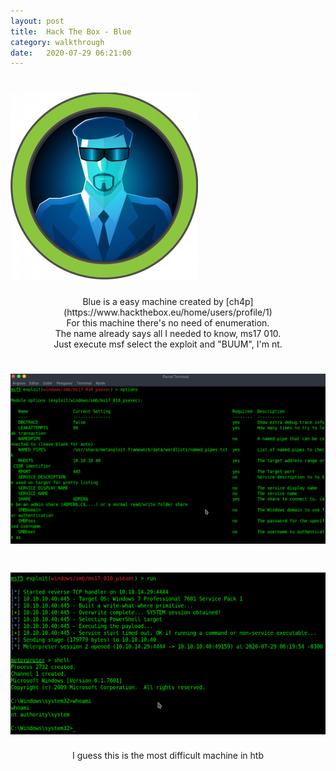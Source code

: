 ```yaml
---
layout: post
title:  Hack The Box - Blue
category: walkthrough
date:   2020-07-29 06:21:00
---
```


# ![blue](/assets/img/blue/blue.png)  
  
  
  
<center> Blue is a easy machine created by [ch4p](https://www.hackthebox.eu/home/users/profile/1)</center>  
  
<center>For this machine there's no need of enumeration.</center>  
<center>The name already says all I needed to know, ms17 010.</center>  
<center>Just execute msf select the exploit and "BUUM", I'm nt.</center>  
  
# ![exploit](/assets/img/blue/blue1.png)  
# ![root](/assets/img/blue/blue2.png)  
  
<center> I guess this is the most difficult machine in htb</center>  
